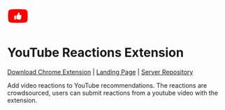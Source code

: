 ![Logo](src/assets/img/icon-48.png)
# YouTube Reactions Extension

[Download Chrome Extension](https://chrome.google.com/webstore/detail/youtube-reactions/djljninaopfopcjkbfmofjipndcehapk) | [Landing Page](https://youtube-reactions.vercel.app/) | [Server Repository](https://github.com/arrson/youtube-reactions-server)

Add video reactions to YouTube recommendations. The reactions are crowdsourced, users can submit reactions from a youtube video with the extension.
